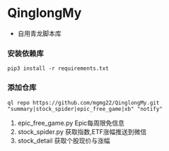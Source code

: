 # QinglongMy
* 自用青龙脚本库
### 安装依赖库

   ```shell
   pip3 install -r requirements.txt
   ```
### 添加仓库

   ```shell
   ql repo https://github.com/mgmg22/QinglongMy.git "summary|stock_spider|epic_free_game|xb" "notify" 
   ```
1. epic_free_game.py Epic每周限免信息
2. stock_spider.py 获取指数,ETF涨幅推送到微信
3. stock_detail 获取个股现价与涨幅